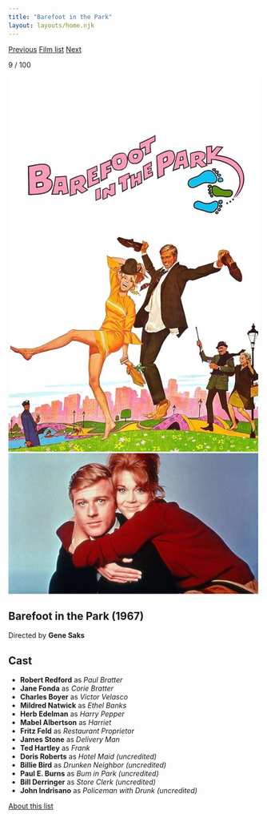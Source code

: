 ```yaml
---
title: "Barefoot in the Park"
layout: layouts/home.njk
---
```


<nav class="films">
  <a class="prev" href="../breathless">Previous</a>
  <a href="../">Film list</a>
  <a class="next" href="../in-the-heat-of-the-night">Next</a>
</nav>

<p>9 / 100</p>

<article class="film">
  <img class="poster" src="../films/posters/barefoot-in-the-park.jpg" alt="">
  <img class="backdrop" src="../films/backdrops/barefoot-in-the-park.jpg" alt="">

  <h1>Barefoot in the Park (1967)</h1>

  <p class="director">
    Directed by <strong>Gene Saks</strong>
  </p>


  <h2>
    Cast
  </h2>
  <ul>
    <li><strong>Robert Redford</strong> as <em>Paul Bratter</em></li>
<li><strong>Jane Fonda</strong> as <em>Corie Bratter</em></li>
<li><strong>Charles Boyer</strong> as <em>Victor Velasco</em></li>
<li><strong>Mildred Natwick</strong> as <em>Ethel Banks</em></li>
<li><strong>Herb Edelman</strong> as <em>Harry Pepper</em></li>
<li><strong>Mabel Albertson</strong> as <em>Harriet</em></li>
<li><strong>Fritz Feld</strong> as <em>Restaurant Proprietor</em></li>
<li><strong>James Stone</strong> as <em>Delivery Man</em></li>
<li><strong>Ted Hartley</strong> as <em>Frank</em></li>
<li><strong>Doris Roberts</strong> as <em>Hotel Maid (uncredited)</em></li>
<li><strong>Billie Bird</strong> as <em>Drunken Neighbor (uncredited)</em></li>
<li><strong>Paul E. Burns</strong> as <em>Bum in Park (uncredited)</em></li>
<li><strong>Bill Derringer</strong> as <em>Store Clerk (uncredited)</em></li>
<li><strong>John Indrisano</strong> as <em>Policeman with Drunk (uncredited)</em></li>
  </ul>
</article>
<footer>
  <a href="../about">About this list</a>
</footer>
